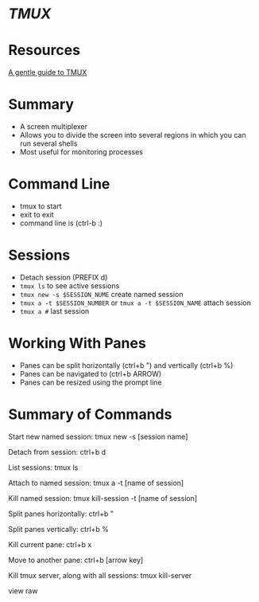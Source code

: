 ***TMUX***
==========

Resources
=========
[A gentle guide to TMUX](https://hackernoon.com/a-gentle-introduction-to-tmux-8d784c404340)

Summary
=======
* A screen multiplexer
* Allows you to divide the screen into several regions in which you can run several shells
* Most useful for monitoring processes

Command Line
============
* tmux to start
* exit to exit
* command line is (ctrl-b :)

Sessions
========
* Detach session (PREFIX d)
* `tmux ls` to see active sessions
* `tmux new -s $SESSION_NUME` create named session
* `tmux a -t $SESSION_NUMBER` or `tmux a -t $SESSION_NAME` attach session
* `tmux a #` last session

Working With Panes
==================
* Panes can be split horizontally (ctrl+b ") and vertically (ctrl+b %)
* Panes can be navigated to (ctrl+b ARROW)
* Panes can be resized using the prompt line


Summary of Commands
===================
Start new named session:
tmux new -s [session name]

Detach from session:
ctrl+b d

List sessions:
tmux ls

Attach to named session:
tmux a -t [name of session]

Kill named session:
tmux kill-session -t [name of session]

Split panes horizontally:
ctrl+b "

Split panes vertically:
ctrl+b %

Kill current pane:
ctrl+b x

Move to another pane:
ctrl+b [arrow key]

Kill tmux server, along with all sessions:
tmux kill-server

view raw